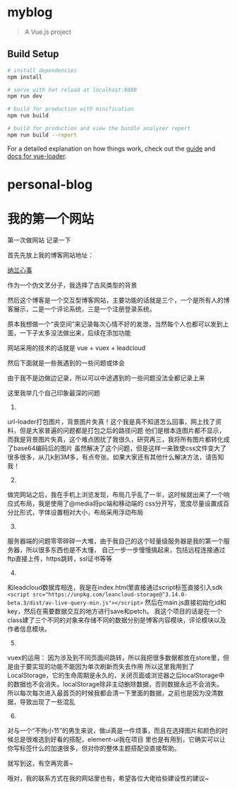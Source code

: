 # myblog

> A Vue.js project

## Build Setup

``` bash
# install dependencies
npm install

# serve with hot reload at localhost:8080
npm run dev

# build for production with minification
npm run build

# build for production and view the bundle analyzer report
npm run build --report
```

For a detailed explanation on how things work, check out the [guide](http://vuejs-templates.github.io/webpack/) and [docs for vue-loader](http://vuejs.github.io/vue-loader).
# personal-blog

# 我的第一个网站

第一次做网站 记录一下

首先先放上我的博客网站地址：

[纳兰心事](https://www.lqy.kim)

作为一个伪文艺分子，我选择了古风类型的背景

然后这个博客是一个交互型博客网站，主要功能的话就是三个，一个是所有人的博客展示，二是一个评论系统，三是一个注册登录系统。

原本我想做一个“丧空间”来记录每次心情不好的发泄，当然每个人也都可以发到上面，一下子太多没法做出来，后续在添加功能

网站采用的技术的话就是 vue + vuex + leadcloud


然后下面就是一些我遇到的一些问题或体会

由于我不是边做边记录，所以可以中途遇到的一些问题没法全都记录上来

这里我举几个自己印象最深的问题

1.

url-loader打包图片，背景图片失真！这个我是真不知道怎么回事，网上找了资料，但是大家普遍的问题都是打包之后的路径问题
他们是根本连图片都不显示，而我是背景图片失真，这个难点困扰了我很久，研究再三，我将所有图片都转化成了base64编码后的图片
虽然解决了这个问题，但是这样一来致使css文件变大了很多很多，从几k到3M多，有点夸张。如果大家还有其他什么解决方法，请告知我！

2.

做完网站之后，我在手机上浏览发现，布局几乎乱了一半，这时候就出来了一个响应式布局，我是使用了@media将pc端和移动端的
css分开写，宽度尽量设置成百分比形式，字体设置相对大小，布局采用浮动布局

3.

服务器端的问题零零碎碎一大堆，由于我自己的这个轻量级服务器是我的第一个服务器，所以很多东西也是不太懂，
自己一步一步慢慢搞起来，包括远程连接通过ftp直接上传，https跳转，ssl证书等等

4.

和leadcloud数据库相连，我是在index.html里直接通过script标签直接引入sdk
`<script src="https://unpkg.com/leancloud-storage@^3.14.0-beta.3/dist/av-live-query-min.js"></script>`
然后在main.js直接初始化id和key，然后在需要数据交互的地方进行save和petch。
我这个项目的话是在一个class建了三个不同的对象来存储不同的数据分别是博客内容模块，评论模块以及作者信息模块。

5.

vuex的运用：
因为涉及到不同页面间跳转，所以我把很多数据都放在store里，但是由于要实现的功能不能因为单次刷新而失去作用
所以这里我用到了LocalStorage，它的生命周期是永久的，关闭页面或浏览器之后localStorage中的数据也不会消失。localStorage除非主动删除数据，否则数据永远不会消失。
所以每次每次进入最首页的时候我都会清一下里面的数据，之前也是因为没清数据，导致出现了一些混乱

6.

对与一个“不拘小节”的男生来说，做ui真是一件烦事，而且在选择图片和颜色的时候总是很难选到好看的搭配，element-ui我在项目
里也是有用到，它确实可以让你写标签什么的加速很多，但对你的整体主题搭配没直接帮助。

就写到这，有空再完善~

哦对，我的联系方式在我的网站里也有，希望各位大佬给些建设性的建议~

